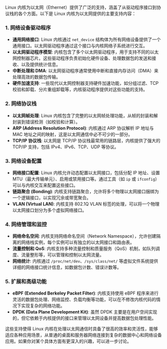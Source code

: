 Linux 内核为以太网（Ethernet）提供了广泛的支持，涵盖了从驱动程序接口到协议栈的各个方面。以下是 Linux 内核为以太网提供的主要支持内容：

### 1. **网络设备驱动程序**
- **通用网络接口**: Linux 内核通过 `net_device` 结构体为所有网络设备提供了一个通用接口。以太网驱动程序通过这个接口与内核网络子系统进行交互。
- **以太网驱动程序模型**: 内核包含了多个以太网驱动程序，用于支持不同的以太网控制器芯片。这些驱动程序负责初始化硬件设备、处理数据包的发送和接收、以及提供统计信息。
- **中断处理和 DMA**: 以太网驱动程序通常使用中断和直接内存访问（DMA）来处理高效的数据包传输。
- **硬件加速支持**: 一些现代以太网控制器支持硬件加速功能，如分组过滤、TCP 校验和卸载、分片重组卸载等，内核驱动程序提供对这些功能的支持。

### 2. **网络协议栈**
- **以太网帧处理**: Linux 内核包含了完整的以太网帧处理功能，从帧的封装和解封装到错误检测（如校验和计算）。
- **ARP (Address Resolution Protocol)**: 内核通过 ARP 协议解析 IP 地址与 MAC 地址之间的映射，这是以太网通信中必不可少的一部分。
- **TCP/IP 协议栈**: 以太网是 TCP/IP 协议栈最常用的链路层，内核提供了强大的 TCP/IP 支持，包括 IPv4、IPv6、TCP、UDP 等协议。

### 3. **网络设备配置**
- **网络接口配置**: Linux 内核允许动态配置以太网接口，包括分配 IP 地址、设置 MTU（最大传输单元）、启用或禁用接口等。通过工具（如 `ip` 或 `ifconfig`）可以与内核交互来配置这些接口。
- **链路聚合 (Bonding)**: 内核支持链路聚合，允许将多个物理以太网接口捆绑为一个逻辑接口，以实现冗余或带宽聚合。
- **VLAN (Virtual LAN)**: 内核支持 802.1Q VLAN 标签的处理，可以将一个物理以太网接口划分为多个虚拟网络接口。

### 4. **网络管理和监控**
- **网络命名空间**: 内核支持网络命名空间（Network Namespace），允许创建隔离的网络栈实例，每个实例可以有独立的以太网接口和路由表。
- **流量控制和 QoS**: 内核支持多种流量控制和质量服务（QoS）机制，如队列调度、流量整形等，可以管理和控制以太网流量。
- **网络统计**: 内核通过 `/proc/net/dev`、`/sys/class/net/` 等虚拟文件系统提供详细的网络接口统计信息，如数据包计数、错误计数等。

### 5. **扩展和高级功能**
- **eBPF (Extended Berkeley Packet Filter)**: 内核支持使用 eBPF 程序来进行灵活的数据包处理、网络监控、负载均衡等功能，可以在不修改内核代码的情况下实现复杂的网络功能。
- **DPDK (Data Plane Development Kit)**: 虽然 DPDK 主要是在用户空间实现的，但它依赖于内核提供的接口来管理以太网设备并提高数据包处理性能。

这些支持使得 Linux 内核在处理以太网通信时具备了很高的效率和灵活性，能够适应各种应用场景，从普通的桌面和服务器网络连接到复杂的数据中心和网络设备应用。如果你对某个具体方面有更深入的兴趣，可以进一步讨论。
